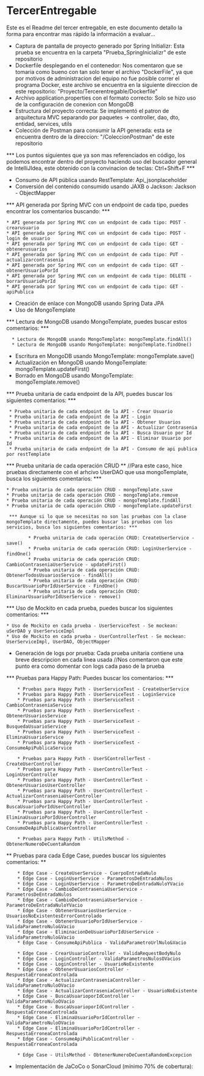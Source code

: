 # TercerEntregable

Este es el Readme del tercer entregable, en este documento detallo la forma para encontrar mas rápido la información a evaluar...

* Captura de pantalla de proyecto generado por Spring Initializr: Esta prueba se encuentra en la carpeta "Prueba_SpringInicializr" de este repositorio
* Dockerfile desplegando en el contenedor: Nos comentaron que se tomaria como bueno con tan solo tener el archivo "DockerFile", 
  ya que por motivos de administracion del equipo no fue posible correr el programa Docker, este archivo se encuentra en la siguiente direccion de este repositorio: 
  "Proyecto/Tercerentregable/Dockerfile"
* Archivo application.properties con el formato correcto: Solo se hizo uso de la configuración de conexion con MongoDB
* Estructura del proyecto correcta: Se implementó el patron de arquitectura MVC separando por paquetes -> controller, dao, dto, entidad, services, utils
* Colección de Postman para consumir la API generada: esta se encuentra dentro de la direccion: "/ColeccionPostman" de este repositorio

*** Los puntos siguientes que ya son mas referenciados en código, los podemos encontrar dentro del proyecto haciendo uso del buscador general de IntelliJIdea,
 este obtenido con la convinacion de teclas: Ctrl+Shift+F ***
 
  * Consumo de API pública usando RestTemplate: Api_jsonplaceholder
  * Conversión del contenido consumido usando JAXB o Jackson: Jackson - ObjectMapper
 
 *** API generada por Spring MVC con un endpoint de cada tipo, puedes encontrar los comentarios buscando: ***
 
    * API generada por Spring MVC con un endpoint de cada tipo: POST - crearusuario
    * API generada por Spring MVC con un endpoint de cada tipo: POST - login de usuario
    * API generada por Spring MVC con un endpoint de cada tipo: GET - obtenerusuarios
    * API generada por Spring MVC con un endpoint de cada tipo: PUT - actualizarcontrasenia
    * API generada por Spring MVC con un endpoint de cada tipo: GET - obtenerUsuarioPorId
    * API generada por Spring MVC con un endpoint de cada tipo: DELETE - borrarUsuarioPorId
    * API generada por Spring MVC con un endpoint de cada tipo: GET - apiPublica
    
 * Creación de enlace con MongoDB usando Spring Data JPA
 * Uso de MongoTemplate
 
 *** Lectura de MongoDB usando MongoTemplate, puedes buscar estos comentarios: ***
 
      * Lectura de MongoDB usando MongoTemplate: mongoTemplate.findAll()
      * Lectura de MongoDB usando MongoTemplate: mongoTemplate.findOne()
      
 * Escritura en MongoDB usando MongoTemplate: mongoTemplate.save()
 * Actualización en MongoDB usando MongoTemplate: mongoTemplate.updateFirst()
 * Borrado en MongoDB usando MongoTemplate: mongoTemplate.remove()
 
 *** Prueba unitaria de cada endpoint de la API, puedes buscar los siguientes comentarios: ***
 
     * Prueba unitaria de cada endpoint de la API - Crear Usuario
     * Prueba unitaria de cada endpoint de la API - Login
     * Prueba unitaria de cada endpoint de la API - Obtener Usuarios
     * Prueba unitaria de cada endpoint de la API - Actualizar Contrasenia
     * Prueba unitaria de cada endpoint de la API - Busca Usuario por Id
     * Prueba unitaria de cada endpoint de la API - Eliminar Usuario por Id
     * Prueba unitaria de cada endpoint de la API - Consumo de api publica por restTemplate
 
 *** Prueba unitaria de cada operación CRUD ** //Para este caso, hice pruebas directamente con el arhcivo UserDAO que usa mongoTemplate, busca los siguientes       comentarios: ***
 
    * Prueba unitaria de cada operación CRUD - mongoTemplate.save
    * Prueba unitaria de cada operación CRUD - mongoTemplate.remove
    * Prueba unitaria de cada operación CRUD - mongoTemplate.findAll
    * Prueba unitaria de cada operación CRUD - mongoTemplate.updateFirst
    
     *** Aunque si lo que se necesitas no son las pruebas con la clase mongoTemplate directamente, puedes buscar las pruebas con los servicios, busca los siguientes comentarios: ***
     
            * Prueba unitaria de cada operación CRUD: CreateUserService - save()
            * Prueba unitaria de cada operación CRUD: LoginUserService - findOne()
            * Prueba unitaria de cada operación CRUD: CambioContraseniaUserService - updateFirst()
            * Prueba unitaria de cada operación CRUD: ObtenerTodosUsuariosService - findAll()
            * Prueba unitaria de cada operación CRUD: BuscarUsuarioPorIdUserService - FindOne()
            * Prueba unitaria de cada operación CRUD: EliminarUsuarioPorIdUserService - remove()
 
 *** Uso de Mockito en cada prueba, puedes buscar los siguientes comentarios: ***
 
    * Uso de Mockito en cada prueba - UserServiceTest - Se mockean: uSerDAO y UserServiceImpl
    * Uso de Mockito en cada prueba - UserControllerTest - Se mockean: UserServiceImpl, UserDAO, ObjectMapper
 
 * Generación de logs por prueba: Cada prueba unitaria contiene una breve descripcion en cada linea usada //Nos comentaron que este punto era como domentar con logs                                                                                                                cada paso de la prueba
 
 *** Pruebas para Happy Path: Puedes buscar los comentarios: ***
 
        * Pruebas para Happy Path - UserServiceTest - CreateUserService
        * Pruebas para Happy Path - UserServiceTest - LoginService
        * Pruebas para Happy Path - UserServiceTest - CambioContraseniaService
        * Pruebas para Happy Path - UserServiceTest - ObtenerUsuariosService
        * Pruebas para Happy Path - UserServiceTest - BusquedaUsuarioService
        * Pruebas para Happy Path - UserServiceTest - EliminaUsuarioService
        * Pruebas para Happy Path - UserServiceTest - ConsumeApiPublicaService

        * Pruebas para Happy Path - UserSControllerTest - CreateUserController
        * Pruebas para Happy Path - UserControllerTest - LoginUserController
        * Pruebas para Happy Path - UserControllerTest - ObtenerUsuariosUserController
        * Pruebas para Happy Path - UserControllerTest - ActualizarContraseniaUserController
        * Pruebas para Happy Path - UserControllerTest - BuscaUsuarioPorIdUserController
        * Pruebas para Happy Path - UserControllerTest - EliminaUsuarioPorIdUserController
        * Pruebas para Happy Path - UserControllerTest - ConsumoDeApiPublicaUserController
        
        * Pruebas para Happy Path - UtilsMethod - ObtenerNumeroDeCuentaRandom
 
 ** Pruebas para cada Edge Case, puedes buscar los siguientes comentarios: **
 
        * Edge Case - CreateUserService - CuerpoEntradaNulo
        * Edge Case - LoginUserService - ParametrosDeEntradaNulos
        * Edge Case - LoginUserService - ParametroDeEntradaNuloYVacio
        * Edge Case - CambioDeContraseniaUserService - ParametrosDeEntradaNulos
        * Edge Case - CambioDeContraseniaUserService - ParametroDeEntradaNuloYVacio
        * Edge Case - ObtenerUsuariosUserService - UsuariosNoExistentesErrorControlado
        * Edge Case - ObtenerUsuarioPorIdUserService - ValidaParametroNulo&Vacio
        * Edge Case - EliminacionDeUsuarioPorIdUserService - ValidaParametroNulo&Vacio
        * Edge Case - ConsumeApiPublica - ValidaParametroUrlNulo&Vacio

        * Edge Case - CrearUsuarioController - ValidaRequestBodyNulo
        * Edge Case - LoginController - ValidaParametrosNulosOVacios
        * Edge Case - LoginController - UsuarioNoExistente
        * Edge Case - ObtenerUsuariosController - RespuestaErroneaControlada
        * Edge Case - ActualizarContraseniaController - ValidaParametroNuloOVacio
        * Edge Case - ActualizarContraseniaController - UsuarioNoExistente
        * Edge Case - BuscaUsuarioporIdController - ValidaParametroNuloOVacio
        * Edge Case - BuscaUsuarioporIdController - RespuestaErroneaControlada
        * Edge Case - EliminaUsuarioPorIdController - ValidaParametroNuloOVacio
        * Edge Case - EliminaUsuarioPorIdController - RespuestaErroneaControlada
        * Edge Case - ConsumeApiPublicaController - RespuestaErroneaControlada
        
        * Edge Case - UtilsMethod - ObtenerNumeroDeCuentaRandomExcepcion
* Implementación de JaCoCo o SonarCloud (mínimo 70% de cobertura): 
